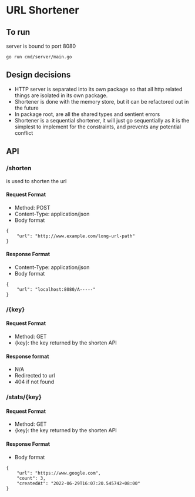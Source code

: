 # URL Shortener

## To run

server is bound to port 8080

```
go run cmd/server/main.go
```

## Design decisions

- HTTP server is separated into its own package so that all http related things are isolated in its own package.
- Shortener is done with the memory store, but it can be refactored out in the future
- In package root, are all the shared types and sentient errors
- Shortener is a sequential shortener, it will just go sequentially as it is the simplest to implement for the
  constraints, and prevents any potential conflict

## API

### /shorten

is used to shorten the url

#### Request Format

- Method: POST
- Content-Type: application/json
- Body format

```
{
    "url": "http://www.example.com/long-url-path"
}
```

#### Response Format

- Content-Type: application/json
- Body format

```
{
    "url": "localhost:8080/A-----"
}
```

### /{key}

#### Request Format

- Method: GET
- {key}: the key returned by the shorten API

#### Response format

- N/A
- Redirected to url
- 404 if not found

### /stats/{key}

#### Request Format

- Method: GET
- {key}: the key returned by the shorten API

#### Response Format

- Body format

```
{
	"url": "https://www.google.com",
	"count": 3,
	"createdAt": "2022-06-29T16:07:20.545742+08:00"
}
```
